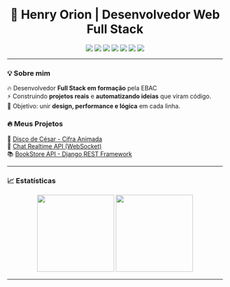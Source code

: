 <h1 align="center">🚀 Henry Orion | Desenvolvedor Web Full Stack</h1>

<p align="center">
  <img src="https://img.shields.io/badge/HTML5-E44D26?style=for-the-badge&logo=html5&logoColor=white"/>
  <img src="https://img.shields.io/badge/CSS3-1572B6?style=for-the-badge&logo=css3&logoColor=white"/>
  <img src="https://img.shields.io/badge/JavaScript-F7E018?style=for-the-badge&logo=javascript&logoColor=black"/>
  <img src="https://img.shields.io/badge/Python-3776AB?style=for-the-badge&logo=python&logoColor=white"/>
  <img src="https://img.shields.io/badge/Django-092E20?style=for-the-badge&logo=django&logoColor=white"/>
  <img src="https://img.shields.io/badge/Node.js-3C873A?style=for-the-badge&logo=node.js&logoColor=white"/>
  <img src="https://img.shields.io/badge/Socket.IO-010101?style=for-the-badge&logo=socket.io&logoColor=white"/>
</p>

---

### 💡 Sobre mim
🔥 Desenvolvedor **Full Stack em formação** pela EBAC   
⚡ Construindo **projetos reais** e **automatizando ideias** que viram código.  
🎯 Objetivo: unir **design, performance e lógica** em cada linha.

### 🔥 Meus Projetos
🧩 [Disco de César - Cifra Animada](https://github.com/henryoriondev/disco-de-cesar)  
💬 [Chat Realtime API (WebSocket)](https://github.com/henryoriondev/chat-realtime-api)  
📚 [BookStore API - Django REST Framework](https://github.com/henryoriondev/bookstore-api)

---

### 📈 Estatísticas
<p align="center">
  <img height="180em" src="https://github-readme-stats.vercel.app/api?username=henryoriondev&show_icons=true&theme=radical&hide_border=true" />
  <img height="180em" src="https://github-readme-streak-stats.herokuapp.com/?user=henryoriondev&theme=radical&hide_border=true"/>
</p>

---
